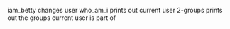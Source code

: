 iam_betty changes user
who_am_i prints out current user
2-groups prints out the groups current user is part of
